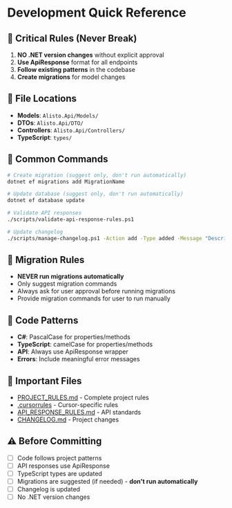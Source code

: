 # Development Quick Reference

## 🚨 Critical Rules (Never Break)
1. **NO .NET version changes** without explicit approval
2. **Use ApiResponse<T>** format for all endpoints
3. **Follow existing patterns** in the codebase
4. **Create migrations** for model changes

## 📁 File Locations
- **Models**: `Alisto.Api/Models/`
- **DTOs**: `Alisto.Api/DTO/`
- **Controllers**: `Alisto.Api/Controllers/`
- **TypeScript**: `types/`

## 🔧 Common Commands
```bash
# Create migration (suggest only, don't run automatically)
dotnet ef migrations add MigrationName

# Update database (suggest only, don't run automatically)
dotnet ef database update

# Validate API responses
./scripts/validate-api-response-rules.ps1

# Update changelog
./scripts/manage-changelog.ps1 -Action add -Type added -Message "Description"
```

## 🚨 Migration Rules
- **NEVER run migrations automatically**
- Only suggest migration commands
- Always ask for user approval before running migrations
- Provide migration commands for user to run manually

## 📝 Code Patterns
- **C#**: PascalCase for properties/methods
- **TypeScript**: camelCase for properties/methods
- **API**: Always use ApiResponse<T> wrapper
- **Errors**: Include meaningful error messages

## 🔗 Important Files
- [PROJECT_RULES.md](./PROJECT_RULES.md) - Complete project rules
- [.cursorrules](./.cursorrules) - Cursor-specific rules
- [API_RESPONSE_RULES.md](./API_RESPONSE_RULES.md) - API standards
- [CHANGELOG.md](./CHANGELOG.md) - Project changes

## ⚠️ Before Committing
- [ ] Code follows project patterns
- [ ] API responses use ApiResponse<T>
- [ ] TypeScript types are updated
- [ ] Migrations are suggested (if needed) - **don't run automatically**
- [ ] Changelog is updated
- [ ] No .NET version changes 